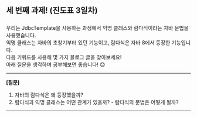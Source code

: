 ## 세 번째 과제! (진도표 3일차)  

#####
우리는 JdbcTemplate을 사용하는 과정에서 익명 클래스와 람다식이라는 자바 문법을 사용했습니다.  
익명 클래스는 자바의 초창기부터 있던 기능이고, 람다식은 자바 8에서 등장한 기능입니다.  
다음 키워드를 사용해 몇 가지 블로그 글을 찾아보세요!  
아래 질문을 생각하며 공부해보면 좋습니다! 😊

---

**[질문]**
1. 자바의 람다식은 왜 등장했을까?
2. 람다식과 익명 클래스는 어떤 관계가 있을까? - 람다식의 문법은 어떻게 될까?

---

